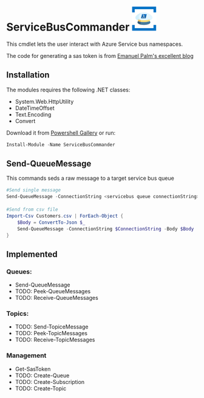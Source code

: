 # ServiceBusCommander ![](logo.png)
This cmdlet lets the user interact with Azure Service bus namespaces.

The code for generating a sas token is from [Emanuel Palm's excellent blog](https://pipe.how/send-servicebusmessage/)

## Installation

The modules requires the following .NET classes:
- System.Web.HttpUtility
- DateTimeOffset
- Text.Encoding
- Convert

Download it from [Powershell Gallery](https://www.powershellgallery.com/packages/ServiceBusCommander/)
or  run:
```ps1
Install-Module -Name ServiceBusCommander
```

## Send-QueueMessage

This commands seds a raw message to a target service bus queue

```ps1
#Send single message
Send-QueueMessage -ConnectionString <servicebus queue connectionString> -ContentType json -Body "{'MessageId':111,'Message':'bar'}"

#Send from csv file
Import-Csv Customers.csv | ForEach-Object { 
    $Body = ConvertTo-Json $_
    Send-QueueMessage -ConnectionString $ConnectionString -Body $Body
}

```


## Implemented

### Queues:
- Send-QueueMessage
- TODO: Peek-QueueMessages
- TODO: Receive-QueueMessages

### Topics:
- TODO: Send-TopiceMessage
- TODO: Peek-TopicMessages
- TODO: Receive-TopicMessages

### Management
- Get-SasToken
- TODO: Create-Queue
- TODO: Create-Subscription
- TODO: Create-Topic
